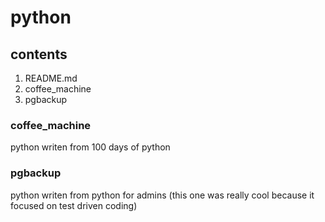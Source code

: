 # python


## contents
1. README.md
1. coffee_machine
1. pgbackup


### coffee_machine
python writen from 100 days of python

### pgbackup
python writen from python for admins
(this one was really cool because it focused on test driven coding)

